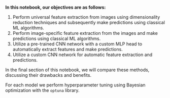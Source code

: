 **In this notebook, our objectives are as follows:**
1. Perform universal feature extraction from images using dimensionality reduction techniques and subsequently make predictions using classical ML algorithms.
2. Perform image-specific feature extraction from the images and make predictions using classical ML algorithms.
3. Utilize a pre-trained CNN network with a custom MLP head to automatically extract features and make predictions.
4. Utilize a custom CNN network for automatic feature extraction and predictions.

In the final section of this notebook, we will compare these methods, discussing their drawbacks and benefits.

For each model we perform hyperparameter tuning using Bayesian optimization with the `optuna` library.
